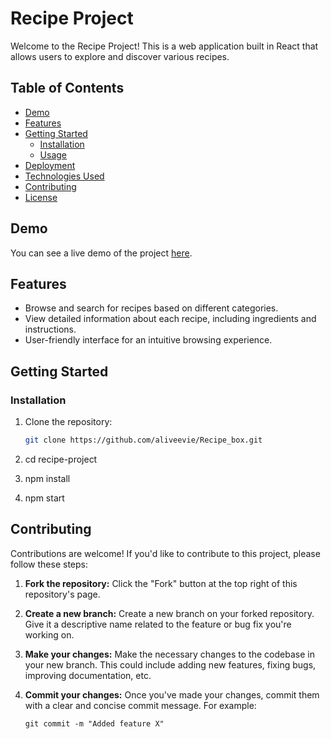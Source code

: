 # Recipe Project

Welcome to the Recipe Project! This is a web application built in React that allows users to explore and discover various recipes.

## Table of Contents

- [Demo](#demo)
- [Features](#features)
- [Getting Started](#getting-started)
  - [Installation](#installation)
  - [Usage](#usage)
- [Deployment](#deployment)
- [Technologies Used](#technologies-used)
- [Contributing](#contributing)
- [License](#license)

## Demo

You can see a live demo of the project [here](https://64d23684f1e56906168c5d41--symphonious-gnome-d52345.netlify.app).

## Features

- Browse and search for recipes based on different categories.
- View detailed information about each recipe, including ingredients and instructions.
- User-friendly interface for an intuitive browsing experience.

## Getting Started

### Installation

1. Clone the repository:

   ```sh
   git clone https://github.com/aliveevie/Recipe_box.git
2. cd recipe-project
3. npm install
4. npm start

## Contributing

Contributions are welcome! If you'd like to contribute to this project, please follow these steps:

1. **Fork the repository:** Click the "Fork" button at the top right of this repository's page.

2. **Create a new branch:** Create a new branch on your forked repository. Give it a descriptive name related to the feature or bug fix you're working on.

3. **Make your changes:** Make the necessary changes to the codebase in your new branch. This could include adding new features, fixing bugs, improving documentation, etc.

4. **Commit your changes:** Once you've made your changes, commit them with a clear and concise commit message. For example:

   ```shell
   git commit -m "Added feature X"




